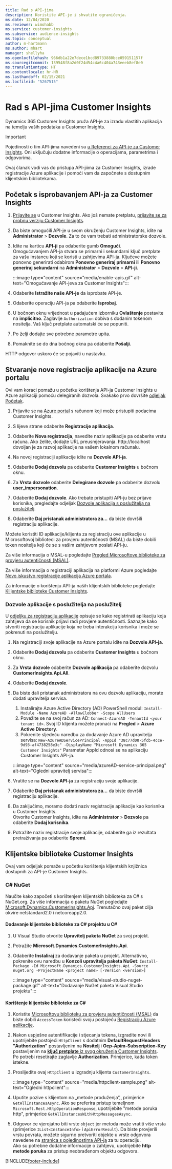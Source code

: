 ```yaml
---
title: Rad s API-jima
description: Koristite API-je i shvatite ograničenja.
ms.date: 12/04/2020
ms.reviewer: wimohabb
ms.service: customer-insights
ms.subservice: audience-insights
ms.topic: conceptual
author: m-hartmann
ms.author: mhart
manager: shellyha
ms.openlocfilehash: 966db1a22e7dece1bcd89733880bce059151157f
ms.sourcegitcommit: 139548f8a2d0f24d54c4a6c404a743eeeb8ef8e0
ms.translationtype: HT
ms.contentlocale: hr-HR
ms.lasthandoff: 02/15/2021
ms.locfileid: "5267515"
---
```

# <a name="work-with-customer-insights-apis"></a>Rad s API-jima Customer Insights

Dynamics 365 Customer Insights pruža API-je za izradu vlastitih aplikacija na temelju vaših podataka u Customer Insights.

> [!IMPORTANT]
> Pojedinosti o tim API-jima navedeni su [u Referenci za API-je za Customer Insights](https://developer.ci.ai.dynamics.com/api-details#api=CustomerInsights). Oni uključuju dodatne informacije o operacijama, parametrima i odgovorima.

Ovaj članak vodi vas do pristupa API-jiima za Customer Insights, izrade registracije Azure aplikacije i pomoći vam da započnete s dostupnim klijentskim bibliotekama.

## <a name="get-started-trying-the-customer-insights-apis"></a>Početak s isprobavanjem API-ja za Customer Insights

1. [Prijavite se](https://home.ci.ai.dynamics.com) u Customer Insights. Ako još nemate pretplatu, [prijavite se za probnu verziju Customer Insights](https://aka.ms/tryci).

1. Da biste omogućili API-je u svom okruženju Customer Insights, idite na **Administrator** > **Dozvole**. Za to će vam trebati administratorske dozvole.

1. Idite na karticu **API-ji** pa odaberite gumb **Omogući**.    
   Omogućavanjem API-ja stvara se primarni i sekundarni ključ pretplate za vašu instancu koji se koristi u zahtjevima API-ja. Ključeve možete ponovno generirati odabirom **Ponovno generiraj primarni** ili **Ponovno generiraj sekundarni** na **Administrator** > **Dozvole** > **API-ji**.

   :::image type="content" source="media/enable-apis.gif" alt-text="Omogućavanje API-jeva za Customer Insights":::

1. Odaberite **Istražite naše API-je** da isprobate API-je.

1. Odaberite operaciju API-ja pa odaberite **Isprobaj**.

1. U bočnom oknu vrijednost u padajućem izborniku **Ovlaštenje** postavite na **implicitno**. Zaglavlje `Authorization` dobiva s dodanim tokenom nositelja. Vaš ključ pretplate automatski će se popuniti.
  
1. Po želji dodajte sve potrebne parametre upita.

1. Pomaknite se do dna bočnog okna pa odaberite **Pošalji**.

HTTP odgovor uskoro će se pojaviti u nastavku.

## <a name="create-a-new-app-registration-in-the-azure-portal"></a>Stvaranje nove registracije aplikacije na Azure portalu

Ovi vam koraci pomažu u početku korištenja API-ja Customer Insights u Azure aplikaciji pomoću delegiranih dozvola. Svakako prvo dovršite [odjeljak Početak](#get-started-trying-the-customer-insights-apis).

1. Prijavite se na [Azure portal](https://portal.azure.com) s računom koji može pristupiti podacima Customer Insights.

1. S lijeve strane odaberite **Registracije aplikacija**.

1. Odaberite **Nova registracija**, navedite naziv aplikacije pa odaberite vrstu računa.
   Ako želite, dodajte URL preusmjeravanja. http://localhost dovoljan je za razvoj aplikacije na vašem lokalnom računalu.

1. Na novoj registraciji aplikacije idite na **Dozvole API-ja**.

1. Odaberite **Dodaj dozvolu** pa odaberite **Customer Insights** u bočnom oknu.

1. Za **Vrsta dozvole** odaberite **Delegirane dozvole** pa odaberite dozvolu **user_impersonation**.

1. Odaberite **Dodaj dozvole**. Ako trebate pristupiti API-ju bez prijave korisnika, pregledajte odjeljak [Dozvole aplikacija s poslužitelja na poslužitelj](#server-to-server-application-permissions).

1. Odaberite **Daj pristanak administratora za...** da biste dovršili registraciju aplikacije.

Možete koristiti ID aplikacije/klijenta za registraciju ove aplikacije u Microsoftovoj biblioteci za provjeru autentičnosti (MSAL) da biste dobili token nositelja koji će se s vašim zahtjevom poslati API-ju.

Za više informacija o MSAL-u pogledajte [Pregled Microsoftove biblioteke za provjeru autentičnosti (MSAL)](https://docs.microsoft.com/azure/active-directory/develop/msal-overview).

Za više informacija o registraciji aplikacija na platformi Azure pogledajte [Novo iskustvo registracije aplikacija Azure portala](https://docs.microsoft.com/azure/active-directory/develop/app-registration-portal-training-guide).

Za informacije o korištenju API-ja naših klijentskih biblioteke pogledajte [Klijentske biblioteke Customer Insights](#customer-insights-client-libraries).

### <a name="server-to-server-application-permissions"></a>Dozvole aplikacije s poslužitelja na poslužitelj

U [odjeljku za registraciju aplikacije](#create-a-new-app-registration-in-the-azure-portal) opisuje se kako registrirati aplikaciju koja zahtijeva da se korisnik prijavi radi provjere autentičnosti. Saznajte kako stvoriti registraciju aplikacije koja ne treba interakciju korisnika i može se pokrenuti na poslužitelju.

1. Na registraciji svoje aplikacije na Azure portalu idite na **Dozvole API-ja**.

1. Odaberite **Dodaj dozvolu** pa odaberite **Customer Insights** u bočnom oknu.

1. Za **Vrsta dozvole** odaberite **Dozvole aplikacija** pa odaberite dozvolu **CustomerInsights.Api.All**.

1. Odaberite **Dodaj dozvole**.

1. Da biste dali pristanak administratora na ovu dozvolu aplikaciju, morate dodati upravitelja servisa.

   1. Instalirajte Azure Active Directory (AD) PowerShell modul: `Install-Module -Name AzureAD -AllowClobber -Scope AllUsers`
   1. Povežite se na svoj račun za AD: `Connect-AzureAD -TenantId <your tenant id>`. Svoj ID klijenta možete pronaći na **Pregled** > **Azure Active Directory**.
   1. Pokrenite sljedeću naredbu za dodavanje Azure AD upravitelja servisa: `New-AzureADServicePrincipal -AppId "38c77d00-5fcb-4cce-9d93-af4738258e3c" -DisplayName "Microsoft Dynamics 365 Customer Insights"` Parametar AppId odnosi se na aplikaciju Customer Insights API-ja.

   :::image type="content" source="media/azureAD-service-principal.png" alt-text="Ogledni upravitelj servisa":::

1. Vratite se na **Dozvole API-ja** za registraciju svoje aplikacije.

1. Odaberite **Daj pristanak administratora za...** da biste dovršili registraciju aplikacije.

1. Da zaključimo, moramo dodati naziv registracije aplikacije kao korisnika u Customer Insights.    
   Otvorite Customer Insights, idite na **Administrator** > **Dozvole** pa odaberite **Dodaj korisnika**.

1. Potražite naziv registracije svoje aplikacije, odaberite ga iz rezultata pretraživanja pa odaberite **Spremi**.

## <a name="customer-insights-client-libraries"></a>Klijentske biblioteke Customer Insights

Ovaj vam odjeljak pomaže u početku korištenja klijentskih knjižnica dostupnih za API-je Customer Insights.

### <a name="c-nuget"></a>C# NuGet

Naučite kako započeti s korištenjem klijentskih biblioteka za C# s NuGet.org. Za više informacija o paketu NuGet pogledajte [Microsoft.Dynamics.CustomerInsights.Api](https://www.nuget.org/packages/Microsoft.Dynamics.CustomerInsights.Api/). Trenutačno ovaj paket cilja okvire netstandard2.0 i netcoreapp2.0.

#### <a name="add-the-c-client-library-to-a-c-project"></a>Dodavanje klijentske biblioteke za C# projektu u C#

1. U Visual Studio otvorite **Upravitelj paketa NuGet** za svoj projekt.

1. Potražite **Microsoft.Dynamics.CustomerInsights.Api**.

1. Odaberite **Instaliraj** za dodavanje paketa u projekt.
   Alternativno, pokrenite ovu naredbu u **Konzoli upravitelja paketa NuGet**: `Install-Package -Id Microsoft.Dynamics.CustomerInsights.Api -Source nuget.org -ProjectName <project name> [-Version <version>]`

   :::image type="content" source="media/visual-studio-nuget-package.gif" alt-text="Dodavanje NuGet paketa Visual Studio projektu":::

#### <a name="use-the-c-client-library"></a>Korištenje klijentske biblioteke za C#

1. Koristite [Microsoftovu biblioteku za provjeru autentičnosti (MSAL)](https://docs.microsoft.com/azure/active-directory/develop/msal-overview) da biste dobili `AccessToken` koristeći svoju postojeću [Registraciju Azure aplikacije](#create-a-new-app-registration-in-the-azure-portal).

1. Nakon uspješne autentifikacije i stjecanja tokena, izgradite novi ili upotrijebite postojeći `HttpClient` s dodatnim **DefaultRequestHeaders "Authorization"** postavljenim na **Nositelj <access token>** i **Ocp-Apim-Subscription-Key** postavljenim na [**ključ pretplate** iz svog okruženja Customer Insights](#get-started-trying-the-customer-insights-apis).    
   Po potrebi resetirajte zaglavlje **Authorization**. Primjerice, kada token istekne.

1. Proslijedite ovaj `HttpClient` u izgradnju klijenta `CustomerInsights`.

   :::image type="content" source="media/httpclient-sample.png" alt-text="Ogledni httpclient":::

1. Uputite pozive s klijentom na „metode produženja“,, primjerice `GetAllInstancesAsync`. Ako se preferira pristup temeljnom `Microsoft.Rest.HttpOperationResponse`, upotrijebite "metode poruka http", primjerice `GetAllInstancesWithHttpMessagesAsync`.

1. Odgovor će vjerojatno biti vrste `object` jer metoda može vratiti više vrsta (primjerice `IList<InstanceInfo>` i `ApiErrorResult`). Da biste provjerili vrstu povrata, možete sigurno pretvoriti objekte u vrste odgovora navedene na [stranica s pojedinostima API-ja](https://developer.ci.ai.dynamics.com/api-details#api=CustomerInsights) za tu operaciju.    
   Ako su potrebne dodatne informacije o zahtjevu, upotrijebite **http metode poruka** za pristup neobrađenom objektu odgovora.


[!INCLUDE[footer-include](../includes/footer-banner.md)]